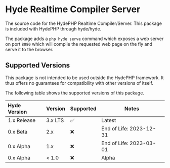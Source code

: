 # Hyde Realtime Compiler Server

The source code for the HydePHP Realtime Compiler/Server. This package is included with HydePHP through hyde/hyde.

The package adds a `php hyde serve` command which exposes a web server on port `8080` which will compile the requested web page on the fly and serve it to the browser.


## Supported Versions

This package is not intended to be used outside the HydePHP framework.
It thus offers no guarantees for compatibility with other versions of itself.

The following table shows the supported versions of this package.

| Hyde Version | Version | Supported          | Notes                   |
|:-------------|---------|--------------------|-------------------------|
| 1.x Release  | 3.x LTS | :white_check_mark: | Latest                  |
| 0.x Beta     | 2.x     | :x:                | End of Life: 2023-12-31 |
| 0.x Alpha    | 1.x     | :x:                | End of Life: 2023-03-01 |
| 0.x Alpha    | < 1.0   | :x:                | Alpha                   |
